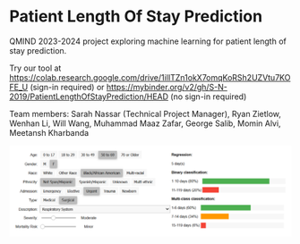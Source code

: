# Patient Length Of Stay Prediction
QMIND 2023-2024 project exploring machine learning for patient length of stay prediction.

Try our tool at https://colab.research.google.com/drive/1ilITZn1okX7omqKoRSh2UZVtu7KOFE_U (sign-in required) or https://mybinder.org/v2/gh/S-N-2019/PatientLengthOfStayPrediction/HEAD (no sign-in required)

Team members: Sarah Nassar (Technical Project Manager), Ryan Zietlow, Wenhan Li, Will Wang, Muhammad Maaz Zafar, George Salib, Momin Alvi, Meetansh Kharbanda

![User Interface](https://github.com/S-N-2019/PatientLengthOfStayPrediction/blob/main/UserInterface.png)
